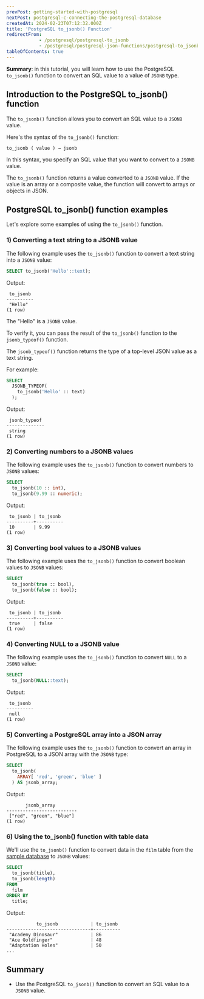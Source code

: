 ```yaml
---
prevPost: getting-started-with-postgresql
nextPost: postgresql-c-connecting-the-postgresql-database
createdAt: 2024-02-23T07:12:32.000Z
title: 'PostgreSQL to_jsonb() Function'
redirectFrom:
            - /postgresql/postgresql-to_jsonb 
            - /postgresql/postgresql-json-functions/postgresql-to_jsonb
tableOfContents: true
---
```



**Summary**: in this tutorial, you will learn how to use the PostgreSQL `to_jsonb()` function to convert an SQL value to a value of `JSONB` type.

## Introduction to the PostgreSQL to_jsonb() function

The `to_jsonb()` function allows you to convert an SQL value to a `JSONB` value.

Here's the syntax of the `to_jsonb()` function:

```
to_jsonb ( value ) → jsonb
```

In this syntax, you specify an SQL value that you want to convert to a `JSONB` value.

The `to_jsonb()` function returns a value converted to a `JSONB` value. If the value is an array or a composite value, the function will convert to arrays or objects in JSON.

## PostgreSQL to_jsonb() function examples

Let's explore some examples of using the `to_jsonb()` function.

### 1) Converting a text string to a JSONB value

The following example uses the `to_jsonb()` function to convert a text string into a `JSONB` value:

```sql
SELECT to_jsonb('Hello'::text);
```

Output:

```
 to_jsonb
----------
 "Hello"
(1 row)
```

The "Hello" is a `JSONB` value.

To verify it, you can pass the result of the `to_jsonb()` function to the `jsonb_typeof()` function.

The `jsonb_typeof()` function returns the type of a top-level JSON value as a text string.

For example:

```sql
SELECT
  JSONB_TYPEOF(
    to_jsonb('Hello' :: text)
  );
```

Output:

```
 jsonb_typeof
--------------
 string
(1 row)
```

### 2) Converting numbers to a JSONB values

The following example uses the `to_jsonb()` function to convert numbers to `JSONB` values:

```sql
SELECT
  to_jsonb(10 :: int),
  to_jsonb(9.99 :: numeric);
```

Output:

```
 to_jsonb | to_jsonb
----------+----------
 10       | 9.99
(1 row)
```

### 3) Converting bool values to a JSONB values

The following example uses the `to_jsonb()` function to convert boolean values to `JSONB` values:

```sql
SELECT
  to_jsonb(true :: bool),
  to_jsonb(false :: bool);
```

Output:

```
 to_jsonb | to_jsonb
----------+----------
 true     | false
(1 row)
```

### 4) Converting NULL to a JSONB value

The following example uses the `to_jsonb()` function to convert `NULL` to a `JSONB` value:

```sql
SELECT
  to_jsonb(NULL::text);
```

Output:

```
 to_jsonb
----------
 null
(1 row)
```

### 5) Converting a PostgreSQL array into a JSON array

The following example uses the `to_jsonb()` function to convert an array in PostgreSQL to a JSON array with the `JSONB` type:

```sql
SELECT
  to_jsonb(
    ARRAY[ 'red', 'green', 'blue' ]
  ) AS jsonb_array;
```

Output:

```
       jsonb_array
--------------------------
 ["red", "green", "blue"]
(1 row)
```

### 6) Using the to_jsonb() function with table data

We'll use the `to_jsonb()` function to convert data in the `film` table from the [sample database](/postgresql/postgresql-getting-started/postgresql-sample-database) to `JSONB` values:

```sql
SELECT
  to_jsonb(title),
  to_jsonb(length)
FROM
  film
ORDER BY
  title;
```

Output:

```
           to_jsonb            | to_jsonb
-------------------------------+----------
 "Academy Dinosaur"            | 86
 "Ace Goldfinger"              | 48
 "Adaptation Holes"            | 50
...
```

## Summary

- Use the PostgreSQL `to_jsonb()` function to convert an SQL value to a `JSONB` value.
